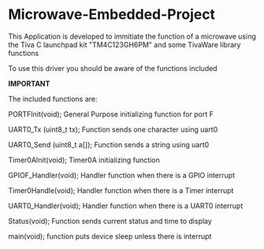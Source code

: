 # Microwave-Embedded-Project
This Application is developed to immitiate the function of a microwave using the Tiva C launchpad kit "TM4C123GH6PM" and some TivaWare library functions	

To use this driver you should be aware of the functions included

******IMPORTANT******

The included functions are:

PORTFInit(void);		General Purpose initializing function for port F

UART0_Tx (uint8_t tx); 		Function sends one character using uart0

UART0_Send (uint8_t a[]);	Function sends a string using uart0

Timer0AInit(void);		Timer0A initializing function

GPIOF_Handler(void); 		Handler function when there is a GPIO interrupt

Timer0Handle(void); 		Handler function when there is a Timer interrupt

UART0_Handler(void);		Handler function when there is a UART0 interrupt

Status(void);			Function sends current status and time to display

main(void);			function puts device sleep unless there is interrupt
